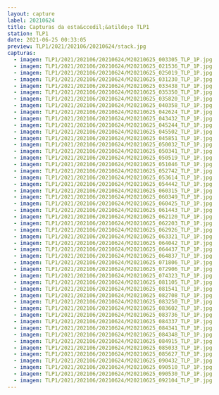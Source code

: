 ```yaml
---
layout: capture
label: 20210624
title: Capturas da esta&ccedil;&atilde;o TLP1
station: TLP1
date: 2021-06-25 00:33:05
preview: TLP1/2021/202106/20210624/stack.jpg
capturas:
  - imagem: TLP1/2021/202106/20210624/M20210625_003305_TLP_1P.jpg
  - imagem: TLP1/2021/202106/20210624/M20210625_021536_TLP_1P.jpg
  - imagem: TLP1/2021/202106/20210624/M20210625_025019_TLP_1P.jpg
  - imagem: TLP1/2021/202106/20210624/M20210625_031230_TLP_1P.jpg
  - imagem: TLP1/2021/202106/20210624/M20210625_033438_TLP_1P.jpg
  - imagem: TLP1/2021/202106/20210624/M20210625_035350_TLP_1P.jpg
  - imagem: TLP1/2021/202106/20210624/M20210625_035820_TLP_1P.jpg
  - imagem: TLP1/2021/202106/20210624/M20210625_040358_TLP_1P.jpg
  - imagem: TLP1/2021/202106/20210624/M20210625_042624_TLP_1P.jpg
  - imagem: TLP1/2021/202106/20210624/M20210625_043432_TLP_1P.jpg
  - imagem: TLP1/2021/202106/20210624/M20210625_045244_TLP_1P.jpg
  - imagem: TLP1/2021/202106/20210624/M20210625_045502_TLP_1P.jpg
  - imagem: TLP1/2021/202106/20210624/M20210625_045851_TLP_1P.jpg
  - imagem: TLP1/2021/202106/20210624/M20210625_050032_TLP_1P.jpg
  - imagem: TLP1/2021/202106/20210624/M20210625_050341_TLP_1P.jpg
  - imagem: TLP1/2021/202106/20210624/M20210625_050519_TLP_1P.jpg
  - imagem: TLP1/2021/202106/20210624/M20210625_051046_TLP_1P.jpg
  - imagem: TLP1/2021/202106/20210624/M20210625_052742_TLP_1P.jpg
  - imagem: TLP1/2021/202106/20210624/M20210625_053614_TLP_1P.jpg
  - imagem: TLP1/2021/202106/20210624/M20210625_054442_TLP_1P.jpg
  - imagem: TLP1/2021/202106/20210624/M20210625_060315_TLP_1P.jpg
  - imagem: TLP1/2021/202106/20210624/M20210625_060349_TLP_1P.jpg
  - imagem: TLP1/2021/202106/20210624/M20210625_060425_TLP_1P.jpg
  - imagem: TLP1/2021/202106/20210624/M20210625_061443_TLP_1P.jpg
  - imagem: TLP1/2021/202106/20210624/M20210625_062120_TLP_1P.jpg
  - imagem: TLP1/2021/202106/20210624/M20210625_062203_TLP_1P.jpg
  - imagem: TLP1/2021/202106/20210624/M20210625_062926_TLP_1P.jpg
  - imagem: TLP1/2021/202106/20210624/M20210625_063321_TLP_1P.jpg
  - imagem: TLP1/2021/202106/20210624/M20210625_064042_TLP_1P.jpg
  - imagem: TLP1/2021/202106/20210624/M20210625_064437_TLP_1P.jpg
  - imagem: TLP1/2021/202106/20210624/M20210625_064837_TLP_1P.jpg
  - imagem: TLP1/2021/202106/20210624/M20210625_071806_TLP_1P.jpg
  - imagem: TLP1/2021/202106/20210624/M20210625_072906_TLP_1P.jpg
  - imagem: TLP1/2021/202106/20210624/M20210625_074323_TLP_1P.jpg
  - imagem: TLP1/2021/202106/20210624/M20210625_081105_TLP_1P.jpg
  - imagem: TLP1/2021/202106/20210624/M20210625_081541_TLP_1P.jpg
  - imagem: TLP1/2021/202106/20210624/M20210625_082708_TLP_1P.jpg
  - imagem: TLP1/2021/202106/20210624/M20210625_083250_TLP_1P.jpg
  - imagem: TLP1/2021/202106/20210624/M20210625_083602_TLP_1P.jpg
  - imagem: TLP1/2021/202106/20210624/M20210625_083736_TLP_1P.jpg
  - imagem: TLP1/2021/202106/20210624/M20210625_084337_TLP_1P.jpg
  - imagem: TLP1/2021/202106/20210624/M20210625_084341_TLP_1P.jpg
  - imagem: TLP1/2021/202106/20210624/M20210625_084348_TLP_1P.jpg
  - imagem: TLP1/2021/202106/20210624/M20210625_084915_TLP_1P.jpg
  - imagem: TLP1/2021/202106/20210624/M20210625_085033_TLP_1P.jpg
  - imagem: TLP1/2021/202106/20210624/M20210625_085627_TLP_1P.jpg
  - imagem: TLP1/2021/202106/20210624/M20210625_090432_TLP_1P.jpg
  - imagem: TLP1/2021/202106/20210624/M20210625_090510_TLP_1P.jpg
  - imagem: TLP1/2021/202106/20210624/M20210625_090530_TLP_1P.jpg
  - imagem: TLP1/2021/202106/20210624/M20210625_092104_TLP_1P.jpg
---
```

